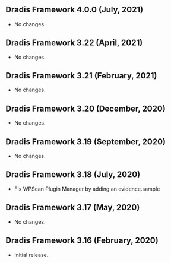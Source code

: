 ## Dradis Framework 4.0.0 (July, 2021) ##

* No changes.

## Dradis Framework 3.22 (April, 2021) ##

* No changes.

## Dradis Framework 3.21 (February, 2021) ##

* No changes.

## Dradis Framework 3.20 (December, 2020) ##

* No changes.

## Dradis Framework 3.19 (September, 2020) ##

* No changes.

## Dradis Framework 3.18 (July, 2020) ##

*  Fix WPScan Plugin Manager by adding an evidence.sample

## Dradis Framework 3.17 (May, 2020) ##

*  No changes.

## Dradis Framework 3.16 (February, 2020) ##

*  Initial release.
